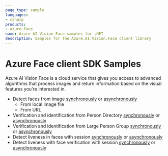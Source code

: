 ```yaml
---
page_type: sample
languages:
- csharp
products:
- azure-face
name: Azure AI Vision Face samples for .NET
description: Samples for the Azure.AI.Vision.Face client library
---
```


# Azure Face client SDK Samples

Azure AI Vision Face is a cloud service that  gives you access to advanced algorithms that process images and return information based on the visual features you're interested in.

- Detect faces from image [synchronously](https://github.com/Azure/azure-sdk-for-net/tree/main/sdk/face/Azure.AI.Vision.Face/tests/samples/Sample1_FaceDetection.cs) or [asynchronously](https://github.com/Azure/azure-sdk-for-net/tree/main/sdk/face/Azure.AI.Vision.Face/tests/samples/Sample1_FaceDetectionAsync.cs)
  - From local image file
  - From URL
- Verification and identification from Person Directory [synchronously](https://github.com/Azure/azure-sdk-for-net/tree/main/sdk/face/Azure.AI.Vision.Face/tests/samples/Sample2_PersonDirectory.cs) or [asynchronously](https://github.com/Azure/azure-sdk-for-net/tree/main/sdk/face/Azure.AI.Vision.Face/tests/samples/Sample2_PersonDirectoryAsync.cs)
- Verification and identification from Large Person Group [synchronously](https://github.com/Azure/azure-sdk-for-net/tree/main/sdk/face/Azure.AI.Vision.Face/tests/samples/Sample3_LargePersonGroup.cs) or [asynchronously](https://github.com/Azure/azure-sdk-for-net/tree/main/sdk/face/Azure.AI.Vision.Face/tests/samples/Sample3_LargePersonGroupAsync.cs)
- Detect liveness in faces with session [synchronously](https://github.com/Azure/azure-sdk-for-net/tree/main/sdk/face/Azure.AI.Vision.Face/tests/samples/Sample4_DetectLivenessWithSession.cs) or [asynchronously](https://github.com/Azure/azure-sdk-for-net/tree/main/sdk/face/Azure.AI.Vision.Face/tests/samples/Sample4_DetectLivenessWithSessionAsync.cs)
- Detect liveness with face verification with session [synchronously](https://github.com/Azure/azure-sdk-for-net/tree/main/sdk/face/Azure.AI.Vision.Face/tests/samples/Sample5_DetectLivenessWithVerifyWithSession.cs) or [asynchronously](https://github.com/Azure/azure-sdk-for-net/tree/main/sdk/face/Azure.AI.Vision.Face/tests/samples/Sample5_DetectLivenessWithVerifyWithSessionAsync.cs)
